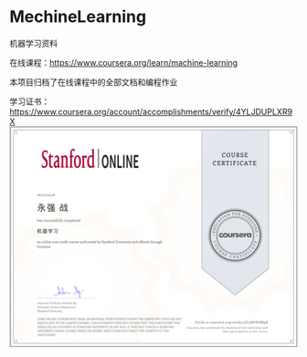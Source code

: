 # MechineLearning
机器学习资料

在线课程：https://www.coursera.org/learn/machine-learning

本项目归档了在线课程中的全部文档和编程作业

学习证书：https://www.coursera.org/account/accomplishments/verify/4YLJDUPLXR9X
![](https://github.com/yqzhan/MechineLearning/blob/master/%E5%AD%A6%E4%B9%A0%E8%AF%81%E4%B9%A6.png)
